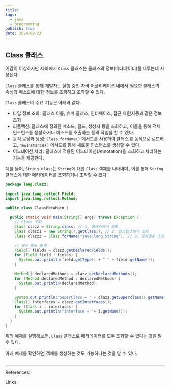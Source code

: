 ```yaml
---
title: 
tags:
  - java
  - programming
publish: true
date: 2024-09-23
---
```

## Class 클래스

어감이 이상하지만 자바에서 `Class` 클래스는 클래스의 정보(메타데이터)를 다루는데 사용된다.

`Class` 클래스를 통해 개발자는 실행 중인 자바 어플리케이션 내에서 필요한 클래스의 속성과 메소드에 대한 정보를 조회하고 조작할 수 있다.

`Class` 클래스의 주요 기능은 아래와 같다.
- 타입 정보 조회: 클래스 이름, 슈퍼 클래스, 인터페이스, 접근 제한자등과 같은 정보 조회
- 리플렉션: 클래스에 정의된 메소드, 필드, 생성자 등을 조회하고, 이들을 통해 객체 인스턴스를 생성하거나 메소드를 호출하는 등의 작업을 할 수 있다.
- 동적 로딩과 생성: `Class.forName()` 메서드를 사용하여 클래스를 동적으로 로드하고, `newInstance()` 메서드를 통해 새로운 인스턴스를 생성할 수 있다.
- 어노테이션 처리: 클래스에 적용된 어노테이션(Annotation)을 조회하고 처리하는 기능을 제공한다.

예를 들어, `String.class`는 `String`에 대한 `Class` 객체를 나타내며, 이를 통해 `String` 클래스에 대한 메타데이터를 조회하거나 조작할 수 있다.

```java
package lang.clazz;  
  
import java.lang.reflect.Field;  
import java.lang.reflect.Method;  
  
public class ClassMetaMain {  
  
  public static void main(String[] args) throws Exception {  
    // Class 조회  
    Class clazz = String.class; // 1. 클래스에서 조회  
    Class clazz1 = new String().getClass(); // 2. 인스턴스에서 조회  
    Class clazz2 = Class.forName("java.lang.String"); // 3. 문자열로 조회  
  
    // 모든 필드 출력  
    Field[] fields = clazz.getDeclaredFields();  
    for (Field field : fields) {  
      System.out.println(field.getType() + " " + field.getName());  
    }  
  
    Method[] declaredMethods = clazz.getDeclaredMethods();  
    for (Method declaredMethod : declaredMethods) {  
      System.out.println(declaredMethod);  
    }  
  
    System.out.println("SuperClass = " + clazz.getSuperclass().getName());  
    Class[] interfaces = clazz.getInterfaces();  
    for (Class i : interfaces) {  
      System.out.println("interface = "+ i.getName());  
    }  
  }  
}
```
위의 예제를 실행해보면, `Class` 클래스로 메타데이터를 모두 조회할 수 있다는 것을 알 수 있다.

아래 예제를 확인하면 객체를 생성하는 것도 가능하다는 것을 알 수 있다.

```java
```


---
References: 

Links: 